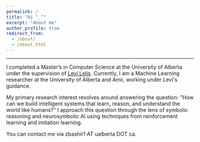 ```yaml
---
permalink: /
title: "Hi ^_^"
excerpt: "About me"
author_profile: true
redirect_from: 
  - /about/
  - /about.html
---
```


---
I completed a Master’s in Computer Science at the University of Alberta under the supervision of [Levi Lelis](https://webdocs.cs.ualberta.ca/~santanad/). Currently, I am a Machine Learning researcher at the University of Alberta and Amii, working under Levi's guidance.


My primary research interest revolves around answering the question: "How can we build intelligent systems that learn, reason, and understand the world like humans?" I approach this question through the lens of symbolic reasoning and neurosymbolic AI using techniques from reinforcement learning and imitation learning.

You can contact me via zbashir1 AT ualberta DOT ca.

<!-- 
Publications
======
---

**Learning Neuro-Augmented Domain-Specific Languages**\
*<ins>**Zahra Bashir**</ins>, David Aleixo, Kevin Ellis, Levi Lelis (To be submitted to ICML 2025 in Jan)*\
[abstract link](https://zahrabashir98.github.io/abstract.pdf) - preprint will be out soon!


**Revisiting the Assessment of Programmatic Policy Interpretability: Insights from Human Evaluation**\
*<ins>**Zahra Bashir**</ins>, Michael Bowling, Levi Lelis (Under Review at IJCAI 2025)*\
[paper link](https://zahrabashir98.github.io/paper.pdf) -->

<!-- [paper link](https://www.researchgate.net/publication/386080072_Revisiting_The_Assessment_Of_Programmatic_Policy_Interpretability_Insights_From_Human_Evaluation) -->


<!-- **Assessing the Interpretability of Programmatic Policies with Large Language Models**\
*<ins>**Zahra Bashir**</ins>, Michael Bowling, Levi Lelis (RLC 2024 InterpPol Workshop)*\
[paper link](https://arxiv.org/abs/2311.06979) -->